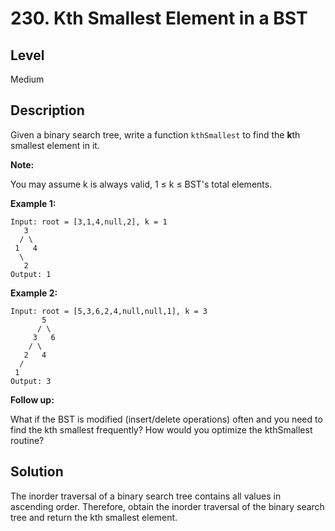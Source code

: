 # 230. Kth Smallest Element in a BST
## Level
Medium

## Description
Given a binary search tree, write a function `kthSmallest` to find the **k**th smallest element in it.

**Note:**

You may assume k is always valid, 1 ≤ k ≤ BST's total elements.

**Example 1:**
```
Input: root = [3,1,4,null,2], k = 1
   3
  / \
 1   4
  \
   2
Output: 1
```
**Example 2:**
```
Input: root = [5,3,6,2,4,null,null,1], k = 3
       5
      / \
     3   6
    / \
   2   4
  /
 1
Output: 3
```
**Follow up:**

What if the BST is modified (insert/delete operations) often and you need to find the kth smallest frequently? How would you optimize the kthSmallest routine?

## Solution
The inorder traversal of a binary search tree contains all values in ascending order. Therefore, obtain the inorder traversal of the binary search tree and return the kth smallest element.
